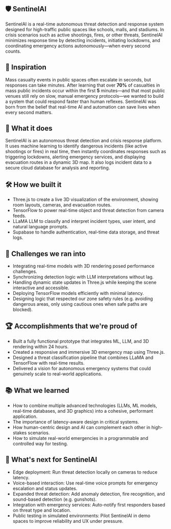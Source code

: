 ## 🛡️ **SentinelAI**
SentinelAI is a real-time autonomous threat detection and response system designed for high-traffic public spaces like schools, malls, and stadiums. In crisis scenarios such as active shootings, fires, or other threats, SentinelAI minimizes response time by detecting incidents, initiating lockdowns, and coordinating emergency actions autonomously—when every second counts.

## 🧠 **Inspiration**
Mass casualty events in public spaces often escalate in seconds, but responses can take minutes. After learning that over **70%** of casualties in mass public incidents occur within the first **5** minutes—and that most public venues still rely on slow, manual emergency protocols—we wanted to build a system that could respond faster than human reflexes. SentinelAI was born from the belief that real-time AI and automation can save lives when every second matters.

## 🚨 **What it does**
SentinelAI is an autonomous threat detection and crisis response platform. It uses machine learning to identify dangerous incidents (like active shootings or fires) in real time, then instantly coordinates responses such as triggering lockdowns, alerting emergency services, and displaying evacuation routes in a dynamic 3D map. It also logs incident data to a secure cloud database for analysis and reporting.

## 🛠️ **How we built it**
<ul>
<li>Three.js to create a live 3D visualization of the environment, showing room layouts, cameras, and evacuation routes.</li>

<li>TensorFlow to power real-time object and threat detection from camera feeds.</li>

<li>LLaMA LLM to classify and interpret incident types, user intent, and natural language prompts.</li>

<li>Supabase to handle authentication, real-time data storage, and threat logs.</li>
</ul>

## 🧱 **Challenges we ran into**
<ul>
<li>Integrating real-time models with 3D rendering posed performance challenges.</li>

<li>Synchronizing detection logic with LLM interpretations without lag.</li>

<li>Handling dynamic state updates in Three.js while keeping the scene interactive and accessible.</li>

<li>Deploying TensorFlow models efficiently with minimal latency.</li>

<li>Designing logic that respected our zone safety rules (e.g. avoiding dangerous areas, only using cautious ones when safe paths are blocked).</li>
</ul>

## 🏆 **Accomplishments that we're proud of**
<ul>
<li>Built a fully functional prototype that integrates ML, LLM, and 3D rendering within 24 hours.</li>

<li>Created a responsive and immersive 3D emergency map using Three.js.</li>

<li>Designed a threat classification pipeline that combines LLaMA and TensorFlow with real-time results.</li>

<li>Delivered a vision for autonomous emergency systems that could genuinely scale to real-world applications.</li>
</ul>

## 📚 **What we learned**
<ul>
<li>How to combine multiple advanced technologies (LLMs, ML models, real-time databases, and 3D graphics) into a cohesive, performant application.</li>

<li>The importance of latency-aware design in critical systems.</li>

<li>How human-centric design and AI can complement each other in high-stakes scenarios.</li>

<li>How to simulate real-world emergencies in a programmable and controlled way for testing.</li>
</ul>

## 🚀 **What's next for SentinelAI**
<ul>
<li>Edge deployment: Run threat detection locally on cameras to reduce latency.</li>

<li>Voice-based interaction: Use real-time voice prompts for emergency escalation and status updates.</li>

<li>Expanded threat detection: Add anomaly detection, fire recognition, and sound-based detection (e.g. gunshots).</li>

<li>Integration with emergency services: Auto-notify first responders based on threat type and location.</li>

<li>Public testing in simulated environments: Pilot SentinelAI in demo spaces to improve reliability and UX under pressure.</li>
</ul>